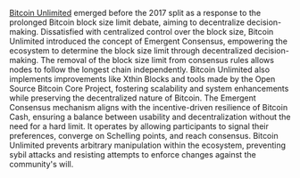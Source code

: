 [Bitcoin Unlimited](https://www.bitcoinunlimited.info/) emerged before the 2017 split as a response to the prolonged Bitcoin block size limit debate, aiming to decentralize decision-making. Dissatisfied with centralized control over the block size, Bitcoin Unlimited introduced the concept of Emergent Consensus, empowering the ecosystem to determine the block size limit through decentralized decision-making. The removal of the block size limit from consensus rules allows nodes to follow the longest chain independently. Bitcoin Unlimited also implements improvements like Xthin Blocks and tools made by the Open Source Bitcoin Core Project, fostering scalability and system enhancements while preserving the decentralized nature of Bitcoin. The Emergent Consensus mechanism aligns with the incentive-driven resilience of Bitcoin Cash, ensuring a balance between usability and decentralization without the need for a hard limit. It operates by allowing participants to signal their preferences, converge on Schelling points, and reach consensus. Bitcoin Unlimited prevents arbitrary manipulation within the ecosystem, preventing sybil attacks and resisting attempts to enforce changes against the community's will.